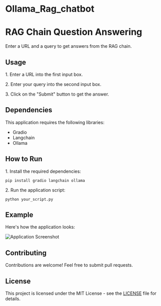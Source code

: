 # Ollama_Rag_chatbot
<!DOCTYPE html>
<html lang="en">
<head>
  <meta charset="UTF-8">
  <meta name="viewport" content="width=device-width, initial-scale=1.0">
  <title>RAG Chain Question Answering</title>
</head>
<body>

  <h1>RAG Chain Question Answering</h1>
  <p>Enter a URL and a query to get answers from the RAG chain.</p>

  <h2>Usage</h2>
  <p>1. Enter a URL into the first input box.</p>
  <p>2. Enter your query into the second input box.</p>
  <p>3. Click on the "Submit" button to get the answer.</p>

  <h2>Dependencies</h2>
  <p>This application requires the following libraries:</p>
  <ul>
    <li>Gradio</li>
    <li>Langchain</li>
    <li>Ollama</li>
  </ul>

  <h2>How to Run</h2>
  <p>1. Install the required dependencies:</p>
  <pre><code>pip install gradio langchain ollama</code></pre>
  <p>2. Run the application script:</p>
  <pre><code>python your_script.py</code></pre>

  <h2>Example</h2>
  <p>Here's how the application looks:</p>
  <img src="screenshot.png" alt="Application Screenshot">

  <h2>Contributing</h2>
  <p>Contributions are welcome! Feel free to submit pull requests.</p>

  <h2>License</h2>
  <p>This project is licensed under the MIT License - see the <a href="LICENSE">LICENSE</a> file for details.</p>

</body>
</html>
